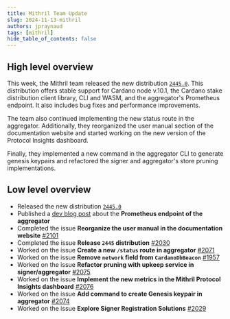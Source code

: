```yaml
---
title: Mithril Team Update
slug: 2024-11-13-mithril
authors: jpraynaud
tags: [mithril]
hide_table_of_contents: false
---
```


## High level overview

This week, the Mithril team released the new distribution [`2445.0`](https://github.com/input-output-hk/mithril/releases/tag/2445.0). This distribution offers stable support for Cardano node v.10.1, the Cardano stake distribution client library, CLI and WASM, and the aggregator's Prometheus endpoint. It also includes bug fixes and performance improvements.

The team also continued implementing the new status route in the aggregator. Additionally, they reorganized the user manual section of the documentation website and started working on the new version of the Protocol Insights dashboard.

Finally, they implemented a new command in the aggregator CLI to generate genesis keypairs and refactored the signer and aggregator's store pruning implementations.

## Low level overview

- Released the new distribution [`2445.0`](https://github.com/input-output-hk/mithril/releases/tag/2445.0)
- Published a [dev blog post](https://mithril.network/doc/dev-blog/2024/11/07/mithril-aggregator-prometheus-endpoint) about the **Prometheus endpoint of the aggregator**
- Completed the issue **Reorganize the user manual in the documentation website** [#2101](https://github.com/input-output-hk/mithril/issues/2101)
- Completed the issue **Release `2445` distribution** [#2030](https://github.com/input-output-hk/mithril/issues/2030)
- Worked on the issue **Create a new `/status` route in aggregator** [#2071](https://github.com/input-output-hk/mithril/issues/2071)
- Worked on the issue **Remove `network` field from `CardanoDbBeacon`** [#1957](https://github.com/input-output-hk/mithril/issues/1957)
- Worked on the issue **Refactor pruning with upkeep service in signer/aggregator** [#2075](https://github.com/input-output-hk/mithril/issues/2075)
- Worked on the issue **Implement the new metrics in the Mithril Protocol Insights dashboard** [#2076](https://github.com/input-output-hk/mithril/issues/2076)
- Worked on the issue **Add command to create Genesis keypair in aggregator** [#2074](https://github.com/input-output-hk/mithril/issues/2074)
- Worked on the issue **Explore Signer Registration Solutions** [#2029](https://github.com/input-output-hk/mithril/issues/2029)
